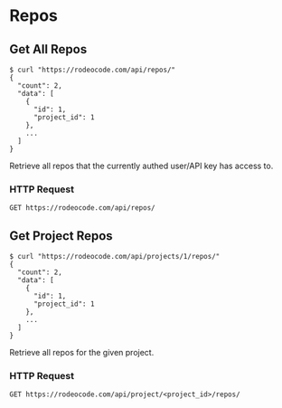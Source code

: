 # Repos

## Get All Repos

```shell
$ curl "https://rodeocode.com/api/repos/"
{
  "count": 2,
  "data": [
    {
      "id": 1,
      "project_id": 1
    },
    ...
  ]
}
```

Retrieve all repos that the currently authed user/API key
has access to.

### HTTP Request

`GET https://rodeocode.com/api/repos/`

## Get Project Repos

```shell
$ curl "https://rodeocode.com/api/projects/1/repos/"
{
  "count": 2,
  "data": [
    {
      "id": 1,
      "project_id": 1
    },
    ...
  ]
}
```

Retrieve all repos for the given project.

### HTTP Request

`GET https://rodeocode.com/api/project/<project_id>/repos/`
